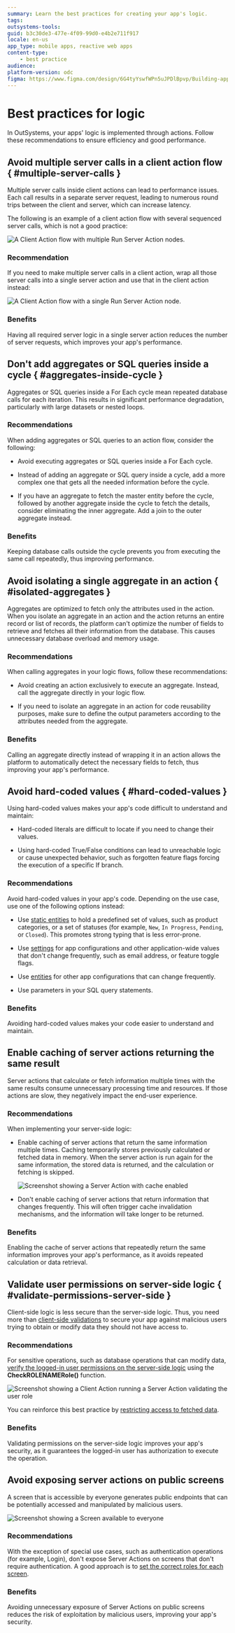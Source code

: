 ```yaml
---
summary: Learn the best practices for creating your app's logic.
tags: 
outsystems-tools: 
guid: b3c30de3-477e-4f09-99d0-e4b2e711f917
locale: en-us
app_type: mobile apps, reactive web apps
content-type:
    - best practice
audience: 
platform-version: odc
figma: https://www.figma.com/design/6G4tyYswfWPn5uJPDlBpvp/Building-apps?node-id=6404-238
---
```


# Best practices for logic

In OutSystems, your apps' logic is implemented through actions. Follow these recommendations to ensure efficiency and good performance.

## Avoid multiple server calls in a client action flow { #multiple-server-calls }

Multiple server calls inside client actions can lead to performance issues. Each call results in a separate server request, leading to numerous round trips between the client and server, which can increase latency. 

The following is an example of a client action flow with several sequenced server calls, which is not a good practice:

![A Client Action flow with multiple Run Server Action nodes.](images/multiple-server-requests-odcs.png "Multiple Server requests inside a Client Action")

### Recommendation

If you need to make multiple server calls in a client action, wrap all those server calls into a single server action and use that in the client action instead:

![A Client Action flow with a single Run Server Action node.](images/single-server-action-odcs.png "Single Server request inside a Client Action")

### Benefits

Having all required server logic in a single server action reduces the number of server requests, which improves your app's performance.

## Don't add aggregates or SQL queries inside a cycle { #aggregates-inside-cycle }

Aggregates or SQL queries inside a For Each cycle mean repeated database calls for each iteration. This results in significant performance degradation, particularly with large datasets or nested loops.

### Recommendations

When adding aggregates or SQL queries to an action flow, consider the following:

* Avoid executing aggregates or SQL queries inside a For Each cycle. 

* Instead of adding an aggregate or SQL query inside a cycle, add a more complex one that gets all the needed information before the cycle.

* If you have an aggregate to fetch the master entity before the cycle, followed by another aggregate inside the cycle to fetch the details, consider eliminating the inner aggregate. Add a join to the outer aggregate instead.

### Benefits

Keeping database calls outside the cycle prevents you from executing the same call repeatedly, thus improving performance.

## Avoid isolating a single aggregate in an action { #isolated-aggregates }

Aggregates are optimized to fetch only the attributes used in the action. When you isolate an aggregate in an action and the action returns an entire record or list of records, the platform can't optimize the number of fields to retrieve and fetches all their information from the database. This causes unnecessary database overload and memory usage.

### Recommendations

When calling aggregates in your logic flows, follow these recommendations:

* Avoid creating an action exclusively to execute an aggregate. Instead, call the aggregate directly in your logic flow.

* If you need to isolate an aggregate in an action for code reusability purposes, make sure to define the output parameters according to the attributes needed from the aggregate. 

### Benefits

Calling an aggregate directly instead of wrapping it in an action allows the platform to automatically detect the necessary fields to fetch, thus improving your app's performance. 

## Avoid hard-coded values { #hard-coded-values }

Using hard-coded values makes your app's code difficult to understand and maintain:

* Hard-coded literals are difficult to locate if you need to change their values.

* Using hard-coded True/False conditions can lead to unreachable logic or cause unexpected behavior, such as forgotten feature flags forcing the execution of a specific If branch.

### Recommendations

Avoid hard-coded values in your app's code. Depending on the use case, use one of the following options instead:

* Use [static entities](../data/modeling/entity-static.md) to hold a predefined set of values, such as product categories, or a set of statuses (for example, `New`, `In Progress`, `Pending`, or `Closed`). This promotes strong typing that is less error-prone.

* Use [settings](../../manage-platform-app-lifecycle/configuration-management.md#managing-settings) for app configurations and other application-wide values that don't change frequently, such as email address, or feature toggle flags.

* Use [entities](../data/modeling/entity.md) for other app configurations that can change frequently.

* Use parameters in your SQL query statements.

### Benefits

Avoiding hard-coded values makes your code easier to understand and maintain.

## Enable caching of server actions returning the same result 

Server actions that calculate or fetch information multiple times with the same results consume unnecessary processing time and resources. If those actions are slow, they negatively impact the end-user experience.

### Recommendations

When implementing your server-side logic:

* Enable caching of server actions that return the same information multiple times. Caching temporarily stores previously calculated or fetched data in memory. When the server action is run again for the same information, the stored data is returned, and the calculation or fetching is skipped.

  ![Screenshot showing a Server Action with cache enabled](images/best-practices-logic-cache.png "Enable caching of a Server Action")

* Don't enable caching of server actions that return information that changes frequently. This will often trigger cache invalidation mechanisms, and the information will take longer to be returned.

### Benefits

Enabling the cache of server actions that repeatedly return the same information improves your app's performance, as it avoids repeated calculation or data retrieval.

## Validate user permissions on server-side logic { #validate-permissions-server-side }

Client-side logic is less secure than the server-side logic. Thus, you need more than [client-side validations](../ui/creating-screens/best-practices-screens.md#roles) to secure your app against malicious users trying to obtain or modify data they should not have access to.

### Recommendations

For sensitive operations, such as database operations that can modify data, [verify the logged-in user permissions on the server-side logic](../../user-management/secure-app-with-roles.md#restrict-logic-flows) using the **CheckROLENAMERole()** function.

![Screenshot showing a Client Action running a Server Action validating the user role](images/best-practices-logic-server-side-validation-odcs.png "Validating user role on server-side logic")

You can reinforce this best practice by [restricting access to fetched data](../ui/creating-screens/best-practices-fetch-display-data.md#restrict-access).

### Benefits

Validating permissions on the server-side logic improves your app's security, as it guarantees the logged-in user has authorization to execute the operation. 

## Avoid exposing server actions on public screens

A screen that is accessible by everyone generates public endpoints that can be potentially accessed and manipulated by malicious users.

![Screenshot showing a Screen available to everyone](images/best-practices-logic-exposing-screen-everyone-odcs.png "App screen available to everyone")

### Recommendations

With the exception of special use cases, such as authentication operations (for example, Login), don't expose Server Actions on screens that don't require authentication. A good approach is to [set the correct roles for each screen](../ui/creating-screens/best-practices-screens.md#roles).

### Benefits

Avoiding unnecessary exposure of Server Actions on public screens reduces the risk of exploitation by malicious users, improving your app's security.
